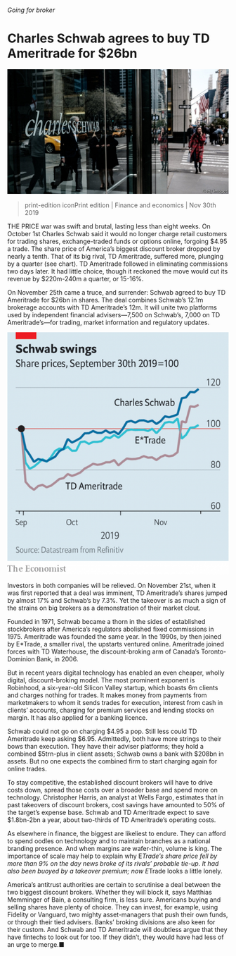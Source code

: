 ###### Going for broker

# Charles Schwab agrees to buy TD Ameritrade for $26bn 

![image](images/20191130_fnp501.jpg) 

> print-edition iconPrint edition | Finance and economics | Nov 30th 2019 

THE PRICE war was swift and brutal, lasting less than eight weeks. On October 1st Charles Schwab said it would no longer charge retail customers for trading shares, exchange-traded funds or options online, forgoing $4.95 a trade. The share price of America’s biggest discount broker dropped by nearly a tenth. That of its big rival, TD Ameritrade, suffered more, plunging by a quarter (see chart). TD Ameritrade followed in eliminating commissions two days later. It had little choice, though it reckoned the move would cut its revenue by $220m-240m a quarter, or 15-16%. 

On November 25th came a truce, and surrender: Schwab agreed to buy TD Ameritrade for $26bn in shares. The deal combines Schwab’s 12.1m brokerage accounts with TD Ameritrade’s 12m. It will unite two platforms used by independent financial advisers—7,500 on Schwab’s, 7,000 on TD Ameritrade’s—for trading, market information and regulatory updates. 

![image](images/20191130_FNC582.png) 

Investors in both companies will be relieved. On November 21st, when it was first reported that a deal was imminent, TD Ameritrade’s shares jumped by almost 17% and Schwab’s by 7.3%. Yet the takeover is as much a sign of the strains on big brokers as a demonstration of their market clout. 

Founded in 1971, Schwab became a thorn in the sides of established stockbrokers after America’s regulators abolished fixed commissions in 1975. Ameritrade was founded the same year. In the 1990s, by then joined by E*Trade, a smaller rival, the upstarts ventured online. Ameritrade joined forces with TD Waterhouse, the discount-broking arm of Canada’s Toronto-Dominion Bank, in 2006. 

But in recent years digital technology has enabled an even cheaper, wholly digital, discount-broking model. The most prominent exponent is Robinhood, a six-year-old Silicon Valley startup, which boasts 6m clients and charges nothing for trades. It makes money from payments from marketmakers to whom it sends trades for execution, interest from cash in clients’ accounts, charging for premium services and lending stocks on margin. It has also applied for a banking licence. 

Schwab could not go on charging $4.95 a pop. Still less could TD Ameritrade keep asking $6.95. Admittedly, both have more strings to their bows than execution. They have their adviser platforms; they hold a combined $5trn-plus in client assets; Schwab owns a bank with $208bn in assets. But no one expects the combined firm to start charging again for online trades. 

To stay competitive, the established discount brokers will have to drive costs down, spread those costs over a broader base and spend more on technology. Christopher Harris, an analyst at Wells Fargo, estimates that in past takeovers of discount brokers, cost savings have amounted to 50% of the target’s expense base. Schwab and TD Ameritrade expect to save $1.8bn-2bn a year, about two-thirds of TD Ameritrade’s operating costs. 

As elsewhere in finance, the biggest are likeliest to endure. They can afford to spend oodles on technology and to maintain branches as a national branding presence. And when margins are wafer-thin, volume is king. The importance of scale may help to explain why E*Trade’s share price fell by more than 9% on the day news broke of its rivals’ probable tie-up. It had also been buoyed by a takeover premium; now E*Trade looks a little lonely. 

America’s antitrust authorities are certain to scrutinise a deal between the two biggest discount brokers. Whether they will block it, says Matthias Memminger of Bain, a consulting firm, is less sure. Americans buying and selling shares have plenty of choice. They can invest, for example, using Fidelity or Vanguard, two mighty asset-managers that push their own funds, or through their tied advisers. Banks’ broking divisions are also keen for their custom. And Schwab and TD Ameritrade will doubtless argue that they have fintechs to look out for too. If they didn’t, they would have had less of an urge to merge.■ 

